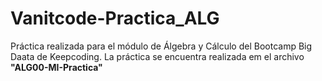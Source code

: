 # Vanitcode-Practica_ALG

Práctica realizada para el módulo de Álgebra y Cálculo del Bootcamp Big Daata de Keepcoding. La práctica se encuentra realizada em el archivo **"ALG00-MI-Practica"**
